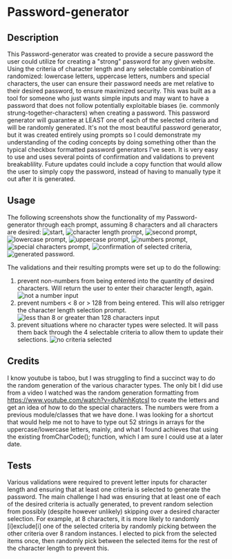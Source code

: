 # Password-generator

## Description
This Password-generator was created to provide a secure password the user could utilize for creating a "strong" password for any given website. Using the criteria of character length and any selectable combination of randomized: lowercase letters,  uppercase letters, numbers and special characters, the user can ensure their password needs are met relative to their desired password, to ensure maximized security. This was built as a tool for someone who just wants simple inputs and may want to have a password that does not follow potentially exploitable biases (ie. commonly strung-together-characters) when creating a password. This password generator will guarantee at LEAST one of each of the selected criteria and will be randomly generated. It's not the most beautiful password generator, but it was created entirely using prompts so I could demonstrate my understanding of the coding concepts by doing something other than the typical checkbox formatted password generators I've seen. It is very easy to use and uses several points of confirmation and validations to prevent breakablility. Future updates could include a copy function that would allow the user to simply copy the password, instead of having to manually type it out after it is generated. 

## Usage
The following screenshots show the functionality of my Password-generator through each prompt, assuming 8 characters and all characters are desired:
![start](\Assets\PW_Start.png), ![character length prompt](\Assets\PW_first_prompt.png), ![second prompt](\Assets\PW_criteria_notification_prompt.png), ![lowercase prompt](\Assets\PW_lowercase_prompt.png), ![uppercase prompt](\Assets\PW_uppercase_prompt.png), ![numbers prompt](\Assets\PW_numbers_prompt.png), ![special characters prompt](\Assets\PW_specChars_prompt.png), ![confirmation of selected criteria](\Assets\PW_criteriaConfirmation_prompt.png), ![generated password](\Assets\PW_generatedPassword_prompt.png).

The validations and their resulting prompts were set up to do the following: 
1. prevent non-numbers from being entered into the quantity of desired characters. Will return the user to enter their character length, again.
![not a number input](\Assets\PW_invalidCharLength_validation2.png)
2. prevent numbers < 8 or > 128 from being entered. This will also retrigger the character length selection prompt.
![less than 8 or greater than 128 characters input](\Assets\PW_invalidCharLength_validation.png)
3. prevent situations where no character types were selected. It will pass them back through the 4 selectable criteria to allow them to update their selections.
![no criteria selected](\Assets\PW_noSelections_validation.png)

## Credits
I know youtube is taboo, but I was struggling to find a succinct way to do the random generation of the various character types. The only bit I did use from a video I watched was the random generation formatting from https://www.youtube.com/watch?v=duNmhKgtcsI to create the letters and get an idea of how to do the special characters. The numbers were from a previous module/classes that we have done. I was looking for a shortcut that would help me not to have to type out 52 strings in arrays for the uppercase/lowercase letters, mainly, and what I found achieves that using the existing fromCharCode(); function, which I am sure I could use at a later date.

## Tests
Various validations were required to prevent letter inputs for character length and ensuring that at least one criteria is selected to generate the password. The main challenge I had was ensuring that at least one of each of the desired criteria is actually generated, to prevent random selection from possibly (despite however unlikely) skipping over a desired character selection. For example, at 8 characters, it is more likely to randomly [i]exclude[i] one of the selected criteria by randomly picking between the other criteria over 8 random instances. I elected to pick from the selected items once, then randomly pick between the selected items for the rest of the character length to prevent this.